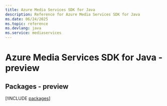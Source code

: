 ```yaml
---
title: Azure Media Services SDK for Java
description: Reference for Azure Media Services SDK for Java
ms.date: 06/24/2025
ms.topic: reference
ms.devlang: java
ms.service: mediaservices
---
```

# Azure Media Services SDK for Java - preview
## Packages - preview
[!INCLUDE [packages](media-services-index.md)]